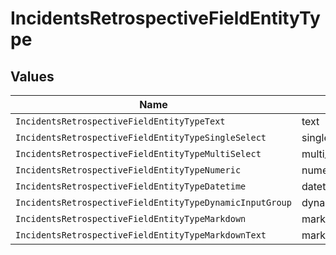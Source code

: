 # IncidentsRetrospectiveFieldEntityType


## Values

| Name                                                     | Value                                                    |
| -------------------------------------------------------- | -------------------------------------------------------- |
| `IncidentsRetrospectiveFieldEntityTypeText`              | text                                                     |
| `IncidentsRetrospectiveFieldEntityTypeSingleSelect`      | single_select                                            |
| `IncidentsRetrospectiveFieldEntityTypeMultiSelect`       | multi_select                                             |
| `IncidentsRetrospectiveFieldEntityTypeNumeric`           | numeric                                                  |
| `IncidentsRetrospectiveFieldEntityTypeDatetime`          | datetime                                                 |
| `IncidentsRetrospectiveFieldEntityTypeDynamicInputGroup` | dynamic_input_group                                      |
| `IncidentsRetrospectiveFieldEntityTypeMarkdown`          | markdown                                                 |
| `IncidentsRetrospectiveFieldEntityTypeMarkdownText`      | markdown_text                                            |